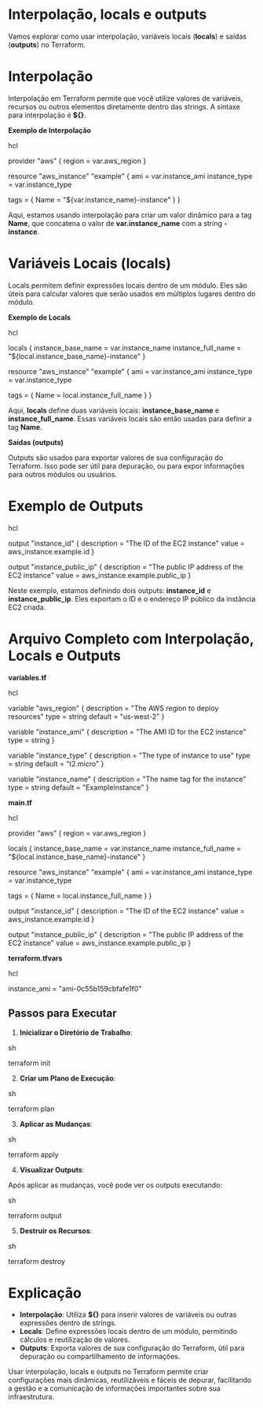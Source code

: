 # Interpolação, locals e outputs

Vamos explorar como usar interpolação, variáveis locais (**locals**) e saídas (**outputs**) no Terraform.

# Interpolação

Interpolação em Terraform permite que você utilize valores de variáveis, recursos ou outros elementos diretamente dentro das strings. A sintaxe para interpolação é **${}**.

**Exemplo de Interpolação**

hcl

provider "aws" {
  region = var.aws_region
}

resource "aws_instance" "example" {
  ami           = var.instance_ami
  instance_type = var.instance_type

  tags = {
    Name = "${var.instance_name}-instance"
  }
}

Aqui, estamos usando interpolação para criar um valor dinâmico para a tag **Name**, que concatena o valor de **var.instance_name** com a string **-instance**.

# Variáveis Locais (locals)

Locals permitem definir expressões locais dentro de um módulo. Eles são úteis para calcular valores que serão usados em múltiplos lugares dentro do módulo.

**Exemplo de Locals**

hcl

locals {
  instance_base_name = var.instance_name
  instance_full_name = "${local.instance_base_name}-instance"
}

resource "aws_instance" "example" {
  ami           = var.instance_ami
  instance_type = var.instance_type

  tags = {
    Name = local.instance_full_name
  }
}

Aqui, **locals** define duas variáveis locais: **instance_base_name** e **instance_full_name**. Essas variáveis locais são então usadas para definir a tag **Name**.

**Saídas (outputs)**

Outputs são usados para exportar valores de sua configuração do Terraform. Isso pode ser útil para depuração, ou para expor informações para outros módulos ou usuários.

# Exemplo de Outputs

hcl

output "instance_id" {
  description = "The ID of the EC2 instance"
  value       = aws_instance.example.id
}

output "instance_public_ip" {
  description = "The public IP address of the EC2 instance"
  value       = aws_instance.example.public_ip
}

Neste exemplo, estamos definindo dois outputs: **instance_id** e **instance_public_ip**. Eles exportam o ID e o endereço IP público da instância EC2 criada.

# Arquivo Completo com Interpolação, Locals e Outputs

**variables.tf**

hcl

variable "aws_region" {
  description = "The AWS region to deploy resources"
  type        = string
  default     = "us-west-2"
}

variable "instance_ami" {
  description = "The AMI ID for the EC2 instance"
  type        = string
}

variable "instance_type" {
  description = "The type of instance to use"
  type        = string
  default     = "t2.micro"
}

variable "instance_name" {
  description = "The name tag for the instance"
  type        = string
  default     = "ExampleInstance"
}

**main.tf**

hcl

provider "aws" {
  region = var.aws_region
}

locals {
  instance_base_name = var.instance_name
  instance_full_name = "${local.instance_base_name}-instance"
}

resource "aws_instance" "example" {
  ami           = var.instance_ami
  instance_type = var.instance_type

  tags = {
    Name = local.instance_full_name
  }
}

output "instance_id" {
  description = "The ID of the EC2 instance"
  value       = aws_instance.example.id
}

output "instance_public_ip" {
  description = "The public IP address of the EC2 instance"
  value       = aws_instance.example.public_ip
}

**terraform.tfvars**

hcl

instance_ami = "ami-0c55b159cbfafe1f0"

## Passos para Executar

1. **Inicializar o Diretório de Trabalho**:

  sh

  terraform init

2. **Criar um Plano de Execução**:

  sh

  terraform plan

3. **Aplicar as Mudanças**:

  sh

  terraform apply

4. **Visualizar Outputs**:

Após aplicar as mudanças, você pode ver os outputs executando:

  sh

  terraform output

5. **Destruir os Recursos**:

  sh

  terraform destroy

# Explicação

 - **Interpolação**: Utiliza **${}** para inserir valores de variáveis ou outras expressões dentro de strings.
 - **Locals**: Define expressões locais dentro de um módulo, permitindo cálculos e reutilização de valores.
 - **Outputs**: Exporta valores de sua configuração do Terraform, útil para depuração ou compartilhamento de informações.

Usar interpolação, locals e outputs no Terraform permite criar configurações mais dinâmicas, reutilizáveis e fáceis de depurar, facilitando a gestão e a comunicação de informações importantes sobre sua infraestrutura.